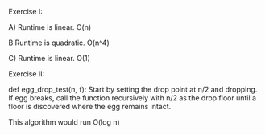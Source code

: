 Exercise I:

A) Runtime is linear.  O(n)

B Runtime is quadratic.  O(n^4)

C) Runtime is linear.  O(1)

Exercise II:

def egg_drop_test(n, f): Start by setting the drop point at n/2 and dropping. If egg breaks, call the function recursively with n/2 as the drop floor until a floor is discovered where the egg remains intact.

This algorithm would run O(log n)